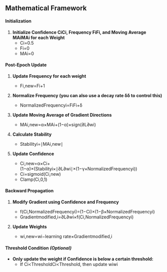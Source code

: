 ## Mathematical Framework

#### Initialization

1. **Initialize Confidence CiCi​, Frequency FiFi​, and Moving Average MAiMAi​ for each Weight**
    - Ci=0.5
    - Fi=0
    - MAi=0

#### Post-Epoch Update

1. **Update Frequency for each weight**
    - Fi,new=Fi+1

2. **Normalize Frequency (you can also use a decay rate δδ to control this)**
    - NormalizedFrequencyi=FiFi+δ

3. **Update Moving Average of Gradient Directions**
    - MAi,new=α×MAi+(1−α)×sign(∂L∂wi)

4. **Calculate Stability**
    - Stabilityi=∣MAi,new∣

5. **Update Confidence**
    - Ci,new=α×Ci+(1−α)×(Stabilityi×∣∂L∂wi∣×(1−γ×NormalizedFrequencyi))
    - Ci=sigmoid(Ci,new)
    - Clamp(Ci,0,1)

#### Backward Propagation

1. **Modify Gradient using Confidence and Frequency**
    - f(Ci,NormalizedFrequencyi)=(1−Ci)×(1−β×NormalizedFrequencyi)
    - Gradientmodified,i=∂L∂wi×f(Ci,NormalizedFrequencyi)

2. **Update Weights**
    - wi,new=wi−learning rate×Gradientmodified,i

#### Threshold Condition _(Optional)_

- **Only update the weight if Confidence is below a certain threshold:**
  - If Ci<ThresholdCi​<Threshold, then update wiwi
